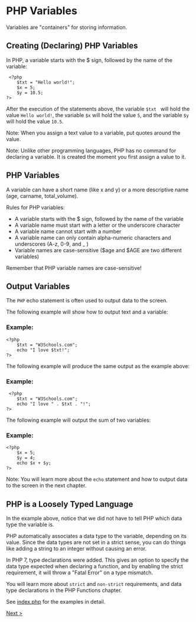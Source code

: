 # PHP Variables

Variables are "containers" for storing information.

## Creating (Declaring) PHP Variables
In PHP, a variable starts with the $ sign, followed by the name of the variable:

```
 <?php
    $txt = "Hello world!";
    $x = 5;
    $y = 10.5;
?> 
```
After the execution of the statements above, the variable ```$txt ``` will hold the value ```Hello world!```, the variable ```$x``` will hold the value ```5```, and the variable ```$y``` will hold the value ```10.5```.

Note: When you assign a text value to a variable, put quotes around the value.

Note: Unlike other programming languages, PHP has no command for declaring a variable. It is created the moment you first assign a value to it.


## PHP Variables

A variable can have a short name (like x and y) or a more descriptive name (age, carname, total_volume).

Rules for PHP variables:

- A variable starts with the $ sign, followed by the name of the variable
- A variable name must start with a letter or the underscore character
- A variable name cannot start with a number
- A variable name can only contain alpha-numeric characters and underscores (A-z, 0-9, and _ )
- Variable names are case-sensitive ($age and $AGE are two different variables)


Remember that PHP variable names are case-sensitive!


## Output Variables

The ```PHP``` echo statement is often used to output data to the screen.

The following example will show how to output text and a variable:

### Example:
```
<?php
    $txt = "W3Schools.com";
    echo "I love $txt!";
?> 
```

The following example will produce the same output as the example above:

### Example:
```
 <?php
    $txt = "W3Schools.com";
    echo "I love " . $txt . "!";
?> 
```
The following example will output the sum of two variables:

### Example:
```
<?php
    $x = 5;
    $y = 4;
    echo $x + $y;
?> 
```

Note: You will learn more about the ```echo``` statement and how to output data to the screen in the next chapter.

## PHP is a Loosely Typed Language

In the example above, notice that we did not have to tell PHP which data type the variable is.

PHP automatically associates a data type to the variable, depending on its value. Since the data types are not set in a strict sense, you can do things like adding a string to an integer without causing an error.

In PHP 7, type declarations were added. This gives an option to specify the data type expected when declaring a function, and by enabling the strict requirement, it will throw a "Fatal Error" on a type mismatch.

You will learn more about ```strict``` and ```non-strict``` requirements, and data type declarations in the PHP Functions chapter.

See [index.php](index.php) for the examples in detail.

[Next >](../5.%20Echo%20-%20Print/README.md)